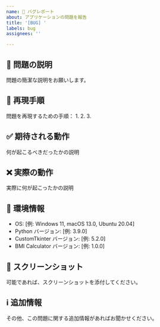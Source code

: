 ```yaml
---
name: 🐛 バグレポート
about: アプリケーションの問題を報告
title: '[BUG] '
labels: bug
assignees: ''

---
```


## 🐛 問題の説明
問題の簡潔な説明をお願いします。

## 🔄 再現手順
問題を再現するための手順：
1. 
2. 
3. 

## ✅ 期待される動作
何が起こるべきだったかの説明

## ❌ 実際の動作
実際に何が起こったかの説明

## 📱 環境情報
- OS: [例: Windows 11, macOS 13.0, Ubuntu 20.04]
- Python バージョン: [例: 3.9.0]
- CustomTkinter バージョン: [例: 5.2.0]
- BMI Calculator バージョン: [例: 1.0.0]

## 📸 スクリーンショット
可能であれば、スクリーンショットを添付してください。

## ℹ️ 追加情報
その他、この問題に関する追加情報があればお聞かせください。